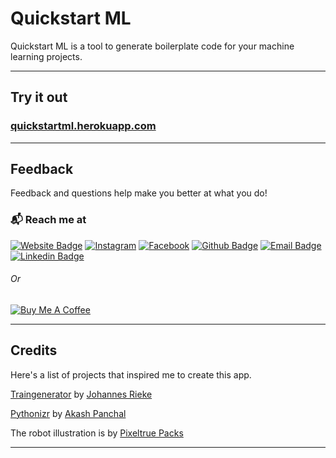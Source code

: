 # Quickstart ML

Quickstart ML is a tool to generate boilerplate code for your machine learning projects.

---
## Try it out

### [quickstartml.herokuapp.com](https://quickstartml.herokuapp.com)

---
## Feedback

Feedback and questions help make you better at what you do!
### 📬 Reach me at
[![Website Badge](http://img.shields.io/badge/-Website-blue?style=flat-square&logo=Google-Chrome&logoColor=white&link=https://nidhinradh.me/)](https://nidhinradh.me/) 
[![Instagram](http://img.shields.io/badge/-Instagram-purple?style=flat-square&logo=Instagram&logoColor=white&link=https://instagram.com/nidhinradh/)](https://instagram.com/nidhinradh/)
[![Facebook](http://img.shields.io/badge/-Facebook-blue?style=flat-square&logo=Facebook&logoColor=white&link=https://facebook.com/nidhinradh/)](https://facebook.com/nidhinradh/)
[![Github Badge](http://img.shields.io/badge/-Github-black?style=flat-square&logo=github&link=https://github.com/nidhinradh/)](https://github.com/nidhinradh/) 
[![Email Badge](https://img.shields.io/badge/-Email-d14836?style=flat-square&logo=Gmail&logoColor=white&link=mailto:hello@nidhinradh.me)](mailto:hello@nidhinradh.me)
[![Linkedin Badge](https://img.shields.io/badge/-LinkedIn-2781F4?style=flat-square&logo=LinkedIn&logoColor=white&link=https://www.linkedin.com/in/nidhinradh/)](https://www.linkedin.com/in/nidhinradh/)
###### Or
[![Buy Me A Coffee](https://img.shields.io/badge/-Buy%20Me%20A%20Coffee-f75276?style=flat-square&logo=BuyMeACoffee&logoColor=white&link=https://www.buymeacoffee.com/nidhinradh/)](https://www.buymeacoffee.com/nidhinradh/)

---

## Credits
Here's a list of projects that inspired me to create this app. 

[Traingenerator](https://github.com/jrieke/traingenerator) by [Johannes Rieke](https://github.com/jrieke) 

[Pythonizr](https://github.com/akashp1712/pythonizr) by [Akash Panchal](https://github.com/akashp1712) 


The robot illustration is by [Pixeltrue Packs](https://www.pixeltrue.com/)

---